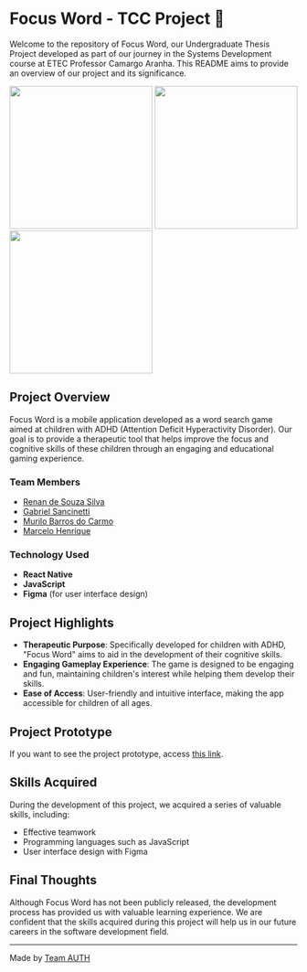 # Focus Word - TCC Project 🧩

Welcome to the repository of Focus Word, our Undergraduate Thesis Project developed as part of our journey in the Systems Development course at ETEC Professor Camargo Aranha. This README aims to provide an overview of our project and its significance.

<div >
  <img src="https://i.imgur.com/quLMp9z.jpeg" width="250px"> 
  <img src="https://i.imgur.com/PDRvyab.jpeg" width="250px"> 
  <img src="https://i.imgur.com/voHnKvB.jpeg" width="250px"> 
  
</div>



## Project Overview

Focus Word is a mobile application developed as a word search game aimed at children with ADHD (Attention Deficit Hyperactivity Disorder). Our goal is to provide a therapeutic tool that helps improve the focus and cognitive skills of these children through an engaging and educational gaming experience.

### Team Members

- [Renan de Souza Silva](https://github.com/renansouz)
- [Gabriel Sancinetti](https://github.com/TheGVictor)
- [Murilo Barros do Carmo](https://github.com/MuriloBC2)
- [Marcelo Henrique](https://github.com/marcelinho0938)

### Technology Used

- **React Native**
- **JavaScript**
- **Figma** (for user interface design)

## Project Highlights

- **Therapeutic Purpose**: Specifically developed for children with ADHD, "Focus Word" aims to aid in the development of their cognitive skills.
- **Engaging Gameplay Experience**: The game is designed to be engaging and fun, maintaining children's interest while helping them develop their skills.
- **Ease of Access**: User-friendly and intuitive interface, making the app accessible for children of all ages.

## Project Prototype

If you want to see the project prototype, access [this link](https://www.figma.com/file/IHHEyHFp9y8i7GsC84H3kt/Focus-Word?type=design&node-id=0%3A1&mode=design&t=XnxelqtdYtIht8jK-1).

## Skills Acquired

During the development of this project, we acquired a series of valuable skills, including:

- Effective teamwork
- Programming languages such as JavaScript
- User interface design with Figma

## Final Thoughts

Although Focus Word has not been publicly released, the development process has provided us with valuable learning experience. We are confident that the skills acquired during this project will help us in our future careers in the software development field.

---

Made by [Team AUTH](https://www.linkedin.com/posts/renansilvadev_authcompany-academiccompletion-systemsdevelopment-activity-7132809324782903296-0Y_u?utm_source=share&utm_medium=member_desktop)
